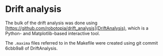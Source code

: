 # Drift analysis

The bulk of the drift analysis was done using [https://github.com/robotopia/drift_analysis](DriftAnalysis), which is a Python- and Matplotlib-based interactive tool.

The `.maxima` files referred to in the Makefile were created using git commit 6cbb9a8 of DriftAnalysis.
